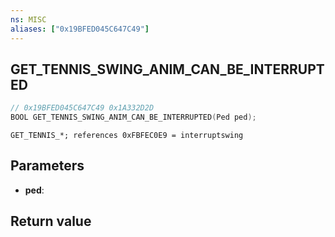 ```yaml
---
ns: MISC
aliases: ["0x19BFED045C647C49"]
---
```

## GET_TENNIS_SWING_ANIM_CAN_BE_INTERRUPTED

```c
// 0x19BFED045C647C49 0x1A332D2D
BOOL GET_TENNIS_SWING_ANIM_CAN_BE_INTERRUPTED(Ped ped);
```

```
GET_TENNIS_*; references 0xFBFEC0E9 = interruptswing
```

## Parameters
* **ped**: 

## Return value
